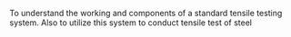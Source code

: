 
 To understand the working and components of a standard tensile testing system. Also to utilize this system to conduct tensile test of steel

